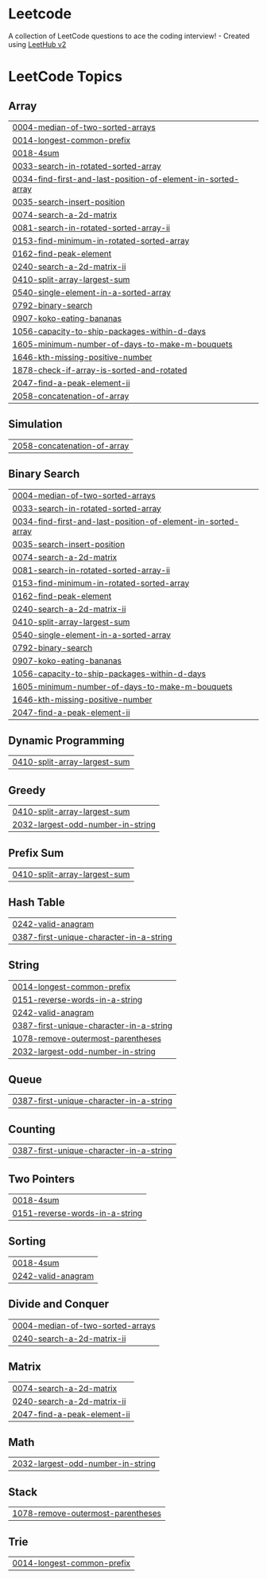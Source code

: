 # Leetcode
A collection of LeetCode questions to ace the coding interview! - Created using [LeetHub v2](https://github.com/arunbhardwaj/LeetHub-2.0)

<!---LeetCode Topics Start-->
# LeetCode Topics
## Array
|  |
| ------- |
| [0004-median-of-two-sorted-arrays](https://github.com/Mayanktiwari2103/Leetcode/tree/master/0004-median-of-two-sorted-arrays) |
| [0014-longest-common-prefix](https://github.com/Mayanktiwari2103/Leetcode/tree/master/0014-longest-common-prefix) |
| [0018-4sum](https://github.com/Mayanktiwari2103/Leetcode/tree/master/0018-4sum) |
| [0033-search-in-rotated-sorted-array](https://github.com/Mayanktiwari2103/Leetcode/tree/master/0033-search-in-rotated-sorted-array) |
| [0034-find-first-and-last-position-of-element-in-sorted-array](https://github.com/Mayanktiwari2103/Leetcode/tree/master/0034-find-first-and-last-position-of-element-in-sorted-array) |
| [0035-search-insert-position](https://github.com/Mayanktiwari2103/Leetcode/tree/master/0035-search-insert-position) |
| [0074-search-a-2d-matrix](https://github.com/Mayanktiwari2103/Leetcode/tree/master/0074-search-a-2d-matrix) |
| [0081-search-in-rotated-sorted-array-ii](https://github.com/Mayanktiwari2103/Leetcode/tree/master/0081-search-in-rotated-sorted-array-ii) |
| [0153-find-minimum-in-rotated-sorted-array](https://github.com/Mayanktiwari2103/Leetcode/tree/master/0153-find-minimum-in-rotated-sorted-array) |
| [0162-find-peak-element](https://github.com/Mayanktiwari2103/Leetcode/tree/master/0162-find-peak-element) |
| [0240-search-a-2d-matrix-ii](https://github.com/Mayanktiwari2103/Leetcode/tree/master/0240-search-a-2d-matrix-ii) |
| [0410-split-array-largest-sum](https://github.com/Mayanktiwari2103/Leetcode/tree/master/0410-split-array-largest-sum) |
| [0540-single-element-in-a-sorted-array](https://github.com/Mayanktiwari2103/Leetcode/tree/master/0540-single-element-in-a-sorted-array) |
| [0792-binary-search](https://github.com/Mayanktiwari2103/Leetcode/tree/master/0792-binary-search) |
| [0907-koko-eating-bananas](https://github.com/Mayanktiwari2103/Leetcode/tree/master/0907-koko-eating-bananas) |
| [1056-capacity-to-ship-packages-within-d-days](https://github.com/Mayanktiwari2103/Leetcode/tree/master/1056-capacity-to-ship-packages-within-d-days) |
| [1605-minimum-number-of-days-to-make-m-bouquets](https://github.com/Mayanktiwari2103/Leetcode/tree/master/1605-minimum-number-of-days-to-make-m-bouquets) |
| [1646-kth-missing-positive-number](https://github.com/Mayanktiwari2103/Leetcode/tree/master/1646-kth-missing-positive-number) |
| [1878-check-if-array-is-sorted-and-rotated](https://github.com/Mayanktiwari2103/Leetcode/tree/master/1878-check-if-array-is-sorted-and-rotated) |
| [2047-find-a-peak-element-ii](https://github.com/Mayanktiwari2103/Leetcode/tree/master/2047-find-a-peak-element-ii) |
| [2058-concatenation-of-array](https://github.com/Mayanktiwari2103/Leetcode/tree/master/2058-concatenation-of-array) |
## Simulation
|  |
| ------- |
| [2058-concatenation-of-array](https://github.com/Mayanktiwari2103/Leetcode/tree/master/2058-concatenation-of-array) |
## Binary Search
|  |
| ------- |
| [0004-median-of-two-sorted-arrays](https://github.com/Mayanktiwari2103/Leetcode/tree/master/0004-median-of-two-sorted-arrays) |
| [0033-search-in-rotated-sorted-array](https://github.com/Mayanktiwari2103/Leetcode/tree/master/0033-search-in-rotated-sorted-array) |
| [0034-find-first-and-last-position-of-element-in-sorted-array](https://github.com/Mayanktiwari2103/Leetcode/tree/master/0034-find-first-and-last-position-of-element-in-sorted-array) |
| [0035-search-insert-position](https://github.com/Mayanktiwari2103/Leetcode/tree/master/0035-search-insert-position) |
| [0074-search-a-2d-matrix](https://github.com/Mayanktiwari2103/Leetcode/tree/master/0074-search-a-2d-matrix) |
| [0081-search-in-rotated-sorted-array-ii](https://github.com/Mayanktiwari2103/Leetcode/tree/master/0081-search-in-rotated-sorted-array-ii) |
| [0153-find-minimum-in-rotated-sorted-array](https://github.com/Mayanktiwari2103/Leetcode/tree/master/0153-find-minimum-in-rotated-sorted-array) |
| [0162-find-peak-element](https://github.com/Mayanktiwari2103/Leetcode/tree/master/0162-find-peak-element) |
| [0240-search-a-2d-matrix-ii](https://github.com/Mayanktiwari2103/Leetcode/tree/master/0240-search-a-2d-matrix-ii) |
| [0410-split-array-largest-sum](https://github.com/Mayanktiwari2103/Leetcode/tree/master/0410-split-array-largest-sum) |
| [0540-single-element-in-a-sorted-array](https://github.com/Mayanktiwari2103/Leetcode/tree/master/0540-single-element-in-a-sorted-array) |
| [0792-binary-search](https://github.com/Mayanktiwari2103/Leetcode/tree/master/0792-binary-search) |
| [0907-koko-eating-bananas](https://github.com/Mayanktiwari2103/Leetcode/tree/master/0907-koko-eating-bananas) |
| [1056-capacity-to-ship-packages-within-d-days](https://github.com/Mayanktiwari2103/Leetcode/tree/master/1056-capacity-to-ship-packages-within-d-days) |
| [1605-minimum-number-of-days-to-make-m-bouquets](https://github.com/Mayanktiwari2103/Leetcode/tree/master/1605-minimum-number-of-days-to-make-m-bouquets) |
| [1646-kth-missing-positive-number](https://github.com/Mayanktiwari2103/Leetcode/tree/master/1646-kth-missing-positive-number) |
| [2047-find-a-peak-element-ii](https://github.com/Mayanktiwari2103/Leetcode/tree/master/2047-find-a-peak-element-ii) |
## Dynamic Programming
|  |
| ------- |
| [0410-split-array-largest-sum](https://github.com/Mayanktiwari2103/Leetcode/tree/master/0410-split-array-largest-sum) |
## Greedy
|  |
| ------- |
| [0410-split-array-largest-sum](https://github.com/Mayanktiwari2103/Leetcode/tree/master/0410-split-array-largest-sum) |
| [2032-largest-odd-number-in-string](https://github.com/Mayanktiwari2103/Leetcode/tree/master/2032-largest-odd-number-in-string) |
## Prefix Sum
|  |
| ------- |
| [0410-split-array-largest-sum](https://github.com/Mayanktiwari2103/Leetcode/tree/master/0410-split-array-largest-sum) |
## Hash Table
|  |
| ------- |
| [0242-valid-anagram](https://github.com/Mayanktiwari2103/Leetcode/tree/master/0242-valid-anagram) |
| [0387-first-unique-character-in-a-string](https://github.com/Mayanktiwari2103/Leetcode/tree/master/0387-first-unique-character-in-a-string) |
## String
|  |
| ------- |
| [0014-longest-common-prefix](https://github.com/Mayanktiwari2103/Leetcode/tree/master/0014-longest-common-prefix) |
| [0151-reverse-words-in-a-string](https://github.com/Mayanktiwari2103/Leetcode/tree/master/0151-reverse-words-in-a-string) |
| [0242-valid-anagram](https://github.com/Mayanktiwari2103/Leetcode/tree/master/0242-valid-anagram) |
| [0387-first-unique-character-in-a-string](https://github.com/Mayanktiwari2103/Leetcode/tree/master/0387-first-unique-character-in-a-string) |
| [1078-remove-outermost-parentheses](https://github.com/Mayanktiwari2103/Leetcode/tree/master/1078-remove-outermost-parentheses) |
| [2032-largest-odd-number-in-string](https://github.com/Mayanktiwari2103/Leetcode/tree/master/2032-largest-odd-number-in-string) |
## Queue
|  |
| ------- |
| [0387-first-unique-character-in-a-string](https://github.com/Mayanktiwari2103/Leetcode/tree/master/0387-first-unique-character-in-a-string) |
## Counting
|  |
| ------- |
| [0387-first-unique-character-in-a-string](https://github.com/Mayanktiwari2103/Leetcode/tree/master/0387-first-unique-character-in-a-string) |
## Two Pointers
|  |
| ------- |
| [0018-4sum](https://github.com/Mayanktiwari2103/Leetcode/tree/master/0018-4sum) |
| [0151-reverse-words-in-a-string](https://github.com/Mayanktiwari2103/Leetcode/tree/master/0151-reverse-words-in-a-string) |
## Sorting
|  |
| ------- |
| [0018-4sum](https://github.com/Mayanktiwari2103/Leetcode/tree/master/0018-4sum) |
| [0242-valid-anagram](https://github.com/Mayanktiwari2103/Leetcode/tree/master/0242-valid-anagram) |
## Divide and Conquer
|  |
| ------- |
| [0004-median-of-two-sorted-arrays](https://github.com/Mayanktiwari2103/Leetcode/tree/master/0004-median-of-two-sorted-arrays) |
| [0240-search-a-2d-matrix-ii](https://github.com/Mayanktiwari2103/Leetcode/tree/master/0240-search-a-2d-matrix-ii) |
## Matrix
|  |
| ------- |
| [0074-search-a-2d-matrix](https://github.com/Mayanktiwari2103/Leetcode/tree/master/0074-search-a-2d-matrix) |
| [0240-search-a-2d-matrix-ii](https://github.com/Mayanktiwari2103/Leetcode/tree/master/0240-search-a-2d-matrix-ii) |
| [2047-find-a-peak-element-ii](https://github.com/Mayanktiwari2103/Leetcode/tree/master/2047-find-a-peak-element-ii) |
## Math
|  |
| ------- |
| [2032-largest-odd-number-in-string](https://github.com/Mayanktiwari2103/Leetcode/tree/master/2032-largest-odd-number-in-string) |
## Stack
|  |
| ------- |
| [1078-remove-outermost-parentheses](https://github.com/Mayanktiwari2103/Leetcode/tree/master/1078-remove-outermost-parentheses) |
## Trie
|  |
| ------- |
| [0014-longest-common-prefix](https://github.com/Mayanktiwari2103/Leetcode/tree/master/0014-longest-common-prefix) |
<!---LeetCode Topics End-->